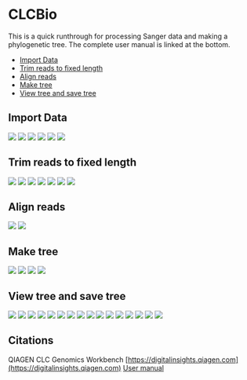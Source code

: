 # CLCBio

This is a quick runthrough for processing Sanger data and making a phylogenetic tree. The complete user manual is linked at the bottom.

  - [Import Data](#import-data)  
  - [Trim reads to fixed length](#trim-reads-to-fixed-length)  
  - [Align reads](#align-reads)  
  - [Make tree](#make-tree)  
  - [View tree and save tree](#view-tree-and-save-tree)  

## Import Data

![](images/import1.jpg)
![](images/import2.jpg)
![](images/import3.jpg)
![](images/import4.jpg)
![](images/import5.jpg)
![](images/import6.jpg)

## Trim reads to fixed length

![](images/trim1.jpg)
![](images/trim2.jpg)
![](images/trim3.jpg)
![](images/trim4.jpg)
![](images/trim5.jpg)
![](images/trim6.jpg)
![](images/trim7.jpg)

## Align reads

![](images/align1.jpg)
![](images/align2.jpg)

## Make tree

![](images/tree1.jpg)
![](images/tree2.jpg)
![](images/tree3.jpg)
![](images/tree4.jpg)

## View tree and save tree

![](images/view1.jpg)
![](images/view2.jpg)
![](images/view3.jpg)
![](images/view4.jpg)
![](images/view5.jpg)
![](images/view6.jpg)
![](images/view7.jpg)
![](images/view8.jpg)
![](images/view9.jpg)
![](images/view10.jpg)
![](images/view11.jpg)
![](images/view12.jpg)
![](images/view13.jpg)
![](images/view14.jpg)
![](images/view15.jpg)
![](images/view16.jpg)

## Citations

QIAGEN CLC Genomics Workbench [https://digitalinsights.qiagen.com](https://digitalinsights.qiagen.com)
[User manual](https://resources.qiagenbioinformatics.com/tutorials/Phylogeny-module-visualization-of-Trees-and-Metadata.pdf)